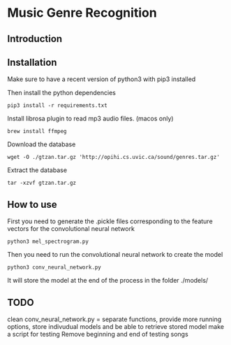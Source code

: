 # Music Genre Recognition

## Introduction

## Installation

Make sure to have a recent version of python3  with pip3 installed

Then install the python dependencies
```
pip3 install -r requirements.txt
```

Install librosa plugin to read mp3 audio files. (macos only)
```
brew install ffmpeg
```

Download the database
```
wget -O ./gtzan.tar.gz 'http://opihi.cs.uvic.ca/sound/genres.tar.gz'
```

Extract the database
```
tar -xzvf gtzan.tar.gz
```

## How to use

First you need to generate the .pickle files corresponding to the feature vectors for the convolutional neural network
```
python3 mel_spectrogram.py
```

Then you need to run the convolutional neural network to create the model
```
python3 conv_neural_network.py
```

It will store the model at the end of the process in the folder ./models/

## TODO

clean conv_neural_network.py = separate functions, provide more running options, store indivudual models and be able to retrieve stored model
make a script for testing
Remove beginning and end of testing songs